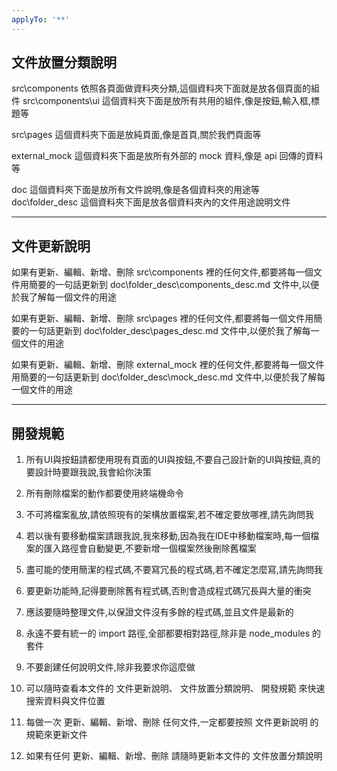 ```yaml
---
applyTo: '**'
---
```

## 文件放置分類說明
src\components 依照各頁面做資料夾分類,這個資料夾下面就是放各個頁面的組件
src\components\ui 這個資料夾下面是放所有共用的組件,像是按鈕,輸入框,標題等

src\pages 這個資料夾下面是放純頁面,像是首頁,關於我們頁面等

external_mock 這個資料夾下面是放所有外部的 mock 資料,像是 api 回傳的資料等

doc 這個資料夾下面是放所有文件說明,像是各個資料夾的用途等
doc\folder_desc 這個資料夾下面是放各個資料夾內的文件用途說明文件

---
## 文件更新說明
如果有更新、編輯、新增、刪除 src\components 裡的任何文件,都要將每一個文件用簡要的一句話更新到 doc\folder_desc\components_desc.md 文件中,以便於我了解每一個文件的用途

如果有更新、編輯、新增、刪除 src\pages 裡的任何文件,都要將每一個文件用簡要的一句話更新到 doc\folder_desc\pages_desc.md 文件中,以便於我了解每一個文件的用途

如果有更新、編輯、新增、刪除 external_mock 裡的任何文件,都要將每一個文件用簡要的一句話更新到 doc\folder_desc\mock_desc.md 文件中,以便於我了解每一個文件的用途

---
## 開發規範
1. 所有UI與按鈕請都使用現有頁面的UI與按鈕,不要自己設計新的UI與按鈕,真的要設計時要跟我說,我會給你決策

2. 所有刪除檔案的動作都要使用終端機命令

3. 不可將檔案亂放,請依照現有的架構放置檔案,若不確定要放哪裡,請先詢問我

4. 若以後有要移動檔案請跟我說,我來移動,因為我在IDE中移動檔案時,每一個檔案的匯入路徑會自動變更,不要新增一個檔案然後刪除舊檔案

5. 盡可能的使用簡潔的程式碼,不要寫冗長的程式碼,若不確定怎麼寫,請先詢問我

6. 要更新功能時,記得要刪除舊有程式碼,否則會造成程式碼冗長與大量的衝突

7. 應該要隨時整理文件,以保證文件沒有多餘的程式碼,並且文件是最新的

8. 永遠不要有統一的 import 路徑,全部都要相對路徑,除非是 node_modules 的套件

9. 不要創建任何說明文件,除非我要求你這麼做

10. 可以隨時查看本文件的 文件更新說明、 文件放置分類說明、 開發規範 來快速搜索資料與文件位置

11. 每做一次 更新、編輯、新增、刪除 任何文件,一定都要按照 文件更新說明 的規範來更新文件

12. 如果有任何 更新、編輯、新增、刪除 請隨時更新本文件的 文件放置分類說明